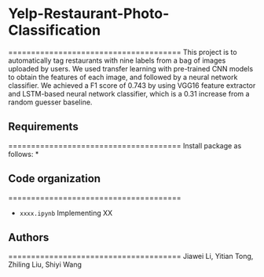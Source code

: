 # Yelp-Restaurant-Photo-Classification
======================================
This project is to automatically tag restaurants with nine labels from a bag of images uploaded by users. We used transfer learning with pre-trained CNN models to obtain the features of each image, and followed by a neural network classifier. We achieved a F1 score of 0.743 by using VGG16 feature extractor and LSTM-based neural network classifier, which is a 0.31 increase from a random guesser baseline. 

## Requirements
======================================
Install package as follows:
* 

## Code organization
======================================

* `xxxx.ipynb` Implementing XX

## Authors
======================================
Jiawei Li, Yitian Tong, Zhiling Liu, Shiyi Wang
